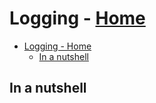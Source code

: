 # Logging - [Home](index.md)

- [Logging - Home](#logging---home)
  - [In a nutshell](#in-a-nutshell)

## In a nutshell
